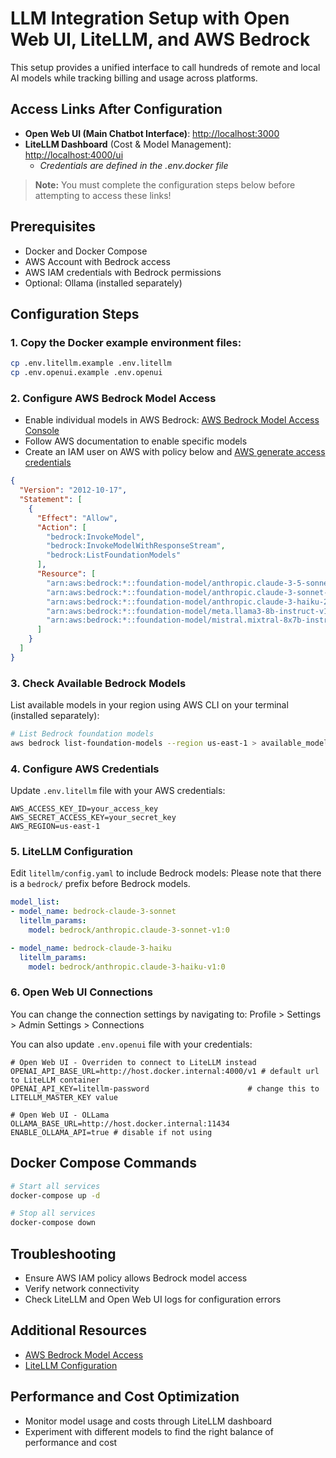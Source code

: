 # LLM Integration Setup with Open Web UI, LiteLLM, and AWS Bedrock

This setup provides a unified interface to call hundreds of remote and local AI models while tracking billing and usage across platforms.

## Access Links After Configuration

- **Open Web UI (Main Chatbot Interface)**: [http://localhost:3000](http://localhost:3000)
- **LiteLLM Dashboard** (Cost & Model Management): [http://localhost:4000/ui](http://localhost:4000/ui)
    - *Credentials are defined in the .env.docker file*

> **Note:** You must complete the configuration steps below before attempting to access these links!

## Prerequisites

- Docker and Docker Compose
- AWS Account with Bedrock access
- AWS IAM credentials with Bedrock permissions
- Optional: Ollama (installed separately)

## Configuration Steps

### 1. Copy the Docker example environment files:
```bash
cp .env.litellm.example .env.litellm
cp .env.openui.example .env.openui
```

### 2. Configure AWS Bedrock Model Access
- Enable individual models in AWS Bedrock: [AWS Bedrock Model Access Console](https://us-east-1.console.aws.amazon.com/bedrock/home?region=us-east-1#/modelaccess)
- Follow AWS documentation to enable specific models
- Create an IAM user on AWS with policy below and [AWS generate access credentials](https://www.youtube.com/watch?v=lntWTStctIE)

```json
{
  "Version": "2012-10-17",
  "Statement": [
    {
      "Effect": "Allow",
      "Action": [
        "bedrock:InvokeModel",
        "bedrock:InvokeModelWithResponseStream",
        "bedrock:ListFoundationModels"
      ],
      "Resource": [
        "arn:aws:bedrock:*::foundation-model/anthropic.claude-3-5-sonnet-20240620-v1:0",
        "arn:aws:bedrock:*::foundation-model/anthropic.claude-3-sonnet-20240229-v1:0",
        "arn:aws:bedrock:*::foundation-model/anthropic.claude-3-haiku-20240307-v1:0",
        "arn:aws:bedrock:*::foundation-model/meta.llama3-8b-instruct-v1:0",
        "arn:aws:bedrock:*::foundation-model/mistral.mixtral-8x7b-instruct-v0:1"
      ]
    }
  ]
}
```

### 3. Check Available Bedrock Models
List available models in your region using AWS CLI on your terminal (installed separately):
```bash
# List Bedrock foundation models
aws bedrock list-foundation-models --region us-east-1 > available_models.txt
```

### 4. Configure AWS Credentials
Update `.env.litellm` file with your AWS credentials:
```
AWS_ACCESS_KEY_ID=your_access_key
AWS_SECRET_ACCESS_KEY=your_secret_key
AWS_REGION=us-east-1
```

### 5. LiteLLM Configuration
Edit `litellm/config.yaml` to include Bedrock models:
Please note that there is a `bedrock/` prefix before Bedrock models.
```yaml
model_list:
- model_name: bedrock-claude-3-sonnet
  litellm_params:
    model: bedrock/anthropic.claude-3-sonnet-v1:0

- model_name: bedrock-claude-3-haiku
  litellm_params:
    model: bedrock/anthropic.claude-3-haiku-v1:0
```

### 6. Open Web UI Connections

You can change the connection settings by navigating to: Profile > Settings > Admin Settings > Connections

You can also update `.env.openui` file with your credentials:
```
# Open Web UI - Overriden to connect to LiteLLM instead
OPENAI_API_BASE_URL=http://host.docker.internal:4000/v1 # default url to LiteLLM container
OPENAI_API_KEY=litellm-password                      # change this to LITELLM_MASTER_KEY value

# Open Web UI - OLLama
OLLAMA_BASE_URL=http://host.docker.internal:11434
ENABLE_OLLAMA_API=true # disable if not using
```

## Docker Compose Commands
```bash
# Start all services
docker-compose up -d

# Stop all services
docker-compose down
```

## Troubleshooting

- Ensure AWS IAM policy allows Bedrock model access
- Verify network connectivity
- Check LiteLLM and Open Web UI logs for configuration errors

## Additional Resources

- [AWS Bedrock Model Access](https://docs.aws.amazon.com/bedrock/latest/userguide/model-access-modify.html)
- [LiteLLM Configuration](https://github.com/aws-samples/bedrock-litellm)

## Performance and Cost Optimization

- Monitor model usage and costs through LiteLLM dashboard
- Experiment with different models to find the right balance of performance and cost
